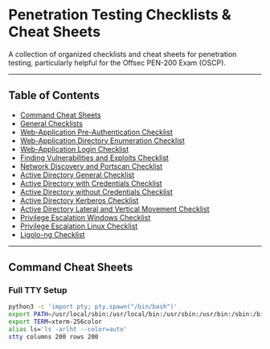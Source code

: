 # Penetration Testing Checklists & Cheat Sheets

A collection of organized checklists and cheat sheets for penetration testing, particularly helpful for the Offsec PEN-200 Exam (OSCP).

---

## Table of Contents

- [Command Cheat Sheets](#command-cheat-sheets)
- [General Checklists](#general-checklists)
- [Web-Application Pre-Authentication Checklist](#web-application-pre-authentication-checklist)
- [Web-Application Directory Enumeration Checklist](#web-application-directory-enumeration-checklist)
- [Web-Application Login Checklist](#web-application-login-checklist)
- [Finding Vulnerabilities and Exploits Checklist](#finding-vulnerabilities-and-exploits-checklist)
- [Network Discovery and Portscan Checklist](#network-discovery-and-portscan-checklist)
- [Active Directory General Checklist](#active-directory-general-checklist)
- [Active Directory with Credentials Checklist](#active-directory-with-credentials-checklist)
- [Active Directory without Credentials Checklist](#active-directory-without-credentials-checklist)
- [Active Directory Kerberos Checklist](#active-directory-kerberos-checklist)
- [Active Directory Lateral and Vertical Movement Checklist](#active-directory-lateral-and-vertical-movement-checklist)
- [Privilege Escalation Windows Checklist](#privilege-escalation-windows-checklist)
- [Privilege Escalation Linux Checklist](#privilege-escalation-linux-checklist)
- [Ligolo-ng Checklist](#ligolo-ng-checklist)

---

## Command Cheat Sheets

### Full TTY Setup
```bash
python3 -c 'import pty; pty.spawn("/bin/bash")'
export PATH=/usr/local/sbin:/usr/local/bin:/usr/sbin:/usr/bin:/sbin:/bin:/usr/games:/tmp
export TERM=xterm-256color
alias ls='ls -arlht --color=auto'
stty columns 200 rows 200
```
